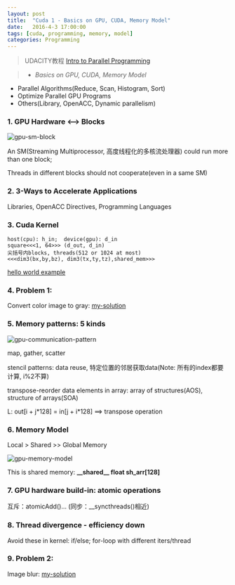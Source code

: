 ```yaml
---
layout: post
title:  "Cuda 1 - Basics on GPU, CUDA, Memory Model"
date:   2016-4-3 17:00:00
tags: [cuda, programming, memory, model]
categories: Programming
---
```


> UDACITY教程 [Intro to Parallel Programming][link] 

> * *Basics on GPU, CUDA, Memory Model*
  * Parallel Algorithms(Reduce, Scan, Histogram, Sort)
  * Optimize Parallel GPU Programs
  * Others(Library, OpenACC, Dynamic parallelism)

[link]: https://www.udacity.com/wiki/cs344

### 1. GPU Hardware <--> Blocks
![gpu-sm-block](http://7xno5y.com1.z0.glb.clouddn.com/gpu-sm-block.png)

An SM(Streaming Multiprocessor, 高度线程化的多核流处理器) could run more than one block;

Threads in different blocks should not cooperate(even in a same SM)

### 2. 3-Ways to Accelerate Applications
Libraries, OpenACC Directives, Programming Languages

### 3. Cuda Kernel

```
host(cpu): h_in;  device(gpu): d_in
square<<<1, 64>>> (d_out, d_in)
尖括号内blocks, threads(512 or 1024 at most)
<<<dim3(bx,by,bz), dim3(tx,ty,tz),shared_mem>>>
```

[hello world example](https://github.com/wykvictor/cs344-udacity/blob/master/Lesson%20Code%20Snippets/Lesson%202%20Code%20Snippets/hello.cu)

### 4. Problem 1:
Convert color image to gray:
[my-solution](https://github.com/wykvictor/cs344-udacity/commit/c9205c5515dcb37426086742ef52adca093d7228)

### 5. Memory patterns: 5 kinds
![gpu-communication-pattern](http://7xno5y.com1.z0.glb.clouddn.com/gpu-communication-pattern.png)

map, gather, scatter

stencil patterns: data reuse, 特定位置的邻居获取data(Note: 所有的index都要计算, i%2不算)

transpose-reorder data elements in array: array of structures(AOS), structure of arrays(SOA)

L: out[i + j\*128] = in[j + i\*128] ==> transpose operation

### 6. Memory Model
Local > Shared >> Global Memory

![gpu-memory-model](http://7xno5y.com1.z0.glb.clouddn.com/gpu-memory-model.png)

This is shared memory: **\_\_shared\_\_ float sh_arr[128]**

### 7. GPU hardware build-in: atomic operations
互斥：atomicAdd()... (同步：\_\_syncthreads()相近)

### 8. Thread divergence - efficiency down
Avoid these in kernel: if/else; for-loop with different iters/thread

### 9. Problem 2:
Image blur:
[my-solution](https://github.com/wykvictor/cs344-udacity/blob/master/Problem%20Sets/Problem%20Set%202/student_func.cu)
